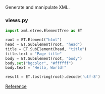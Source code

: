 ---
---

Generate and manipulate XML.

### views.py
```python
import xml.etree.ElementTree as ET

root = ET.Element("html")
head = ET.SubElement(root, "head")
title = ET.SubElement(head, "title")
title.text = "Page title"
body = ET.SubElement(root, "body")
body.set("bgcolor", "#ffffff")
body.text = "Hello, World!"

result = ET.tostring(root).decode('utf-8')
```

[Reference](http://effbot.org/zone/element-index.htm)

